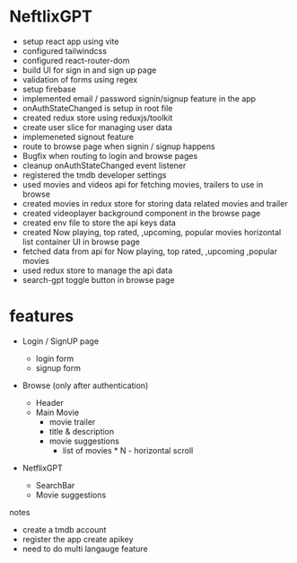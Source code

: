# NeftlixGPT

- setup react app using vite
- configured tailwindcss
- configured react-router-dom
- build UI for sign in and sign up page
- validation of forms using regex 
- setup firebase 
- implemented email / password signin/signup feature in the app
- onAuthStateChanged is setup in root file
- created redux store using reduxjs/toolkit 
- create user slice for managing user data
- implemeneted signout feature
- route to browse page when signin / signup happens
- Bugfix when routing to login and browse pages
- cleanup onAuthStateChanged event listener
- registered the tmdb developer settings
- used movies and videos api for fetching movies, trailers to use in browse
- created movies in redux store for storing data related movies and trailer
- created videoplayer background component in the browse page
- created env file to store the api keys data
- created Now playing, top rated, ,upcoming, popular movies horizontal list container UI in browse page
- fetched data from api for Now playing, top rated, ,upcoming ,popular movies
- used redux store to manage the api data  
- search-gpt toggle button in browse page

# features

- Login / SignUP page
     - login form
     - signup form

- Browse (only after authentication)
    - Header
    - Main Movie
       - movie trailer
       - title & description
       - movie suggestions
          - list of movies * N - horizontal scroll

- NetflixGPT

   - SearchBar
   - Movie suggestions


notes

- create a tmdb account
- register the app create apikey
- need to do multi langauge feature